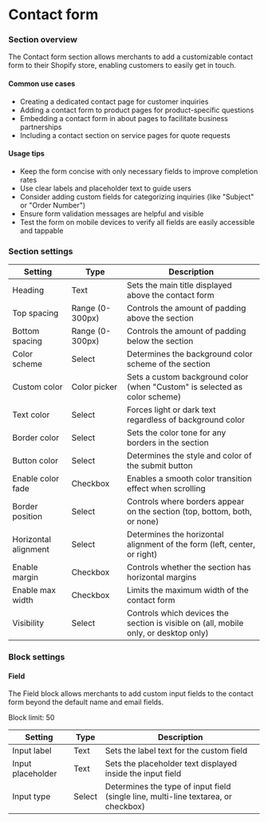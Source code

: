 # Contact form

### Section overview

The Contact form section allows merchants to add a customizable contact form to their Shopify store, enabling customers to easily get in touch.

#### Common use cases

* Creating a dedicated contact page for customer inquiries
* Adding a contact form to product pages for product-specific questions
* Embedding a contact form in about pages to facilitate business partnerships
* Including a contact section on service pages for quote requests

#### Usage tips

* Keep the form concise with only necessary fields to improve completion rates
* Use clear labels and placeholder text to guide users
* Consider adding custom fields for categorizing inquiries (like "Subject" or "Order Number")
* Ensure form validation messages are helpful and visible
* Test the form on mobile devices to verify all fields are easily accessible and tappable

### Section settings

| Setting              | Type            | Description                                                                          |
| -------------------- | --------------- | ------------------------------------------------------------------------------------ |
| Heading              | Text            | Sets the main title displayed above the contact form                                 |
| Top spacing          | Range (0-300px) | Controls the amount of padding above the section                                     |
| Bottom spacing       | Range (0-300px) | Controls the amount of padding below the section                                     |
| Color scheme         | Select          | Determines the background color scheme of the section                                |
| Custom color         | Color picker    | Sets a custom background color (when "Custom" is selected as color scheme)           |
| Text color           | Select          | Forces light or dark text regardless of background color                             |
| Border color         | Select          | Sets the color tone for any borders in the section                                   |
| Button color         | Select          | Determines the style and color of the submit button                                  |
| Enable color fade    | Checkbox        | Enables a smooth color transition effect when scrolling                              |
| Border position      | Select          | Controls where borders appear on the section (top, bottom, both, or none)            |
| Horizontal alignment | Select          | Determines the horizontal alignment of the form (left, center, or right)             |
| Enable margin        | Checkbox        | Controls whether the section has horizontal margins                                  |
| Enable max width     | Checkbox        | Limits the maximum width of the contact form                                         |
| Visibility           | Select          | Controls which devices the section is visible on (all, mobile only, or desktop only) |

### Block settings

#### Field

The Field block allows merchants to add custom input fields to the contact form beyond the default name and email fields.

Block limit: 50

| Setting           | Type   | Description                                                                        |
| ----------------- | ------ | ---------------------------------------------------------------------------------- |
| Input label       | Text   | Sets the label text for the custom field                                           |
| Input placeholder | Text   | Sets the placeholder text displayed inside the input field                         |
| Input type        | Select | Determines the type of input field (single line, multi-line textarea, or checkbox) |
